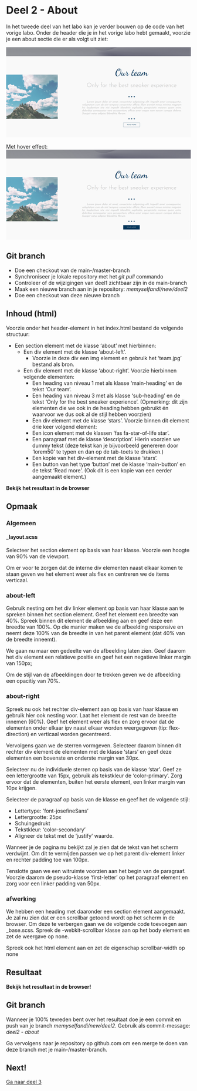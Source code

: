 # Deel 2 - About
In het tweede deel van het labo kan je verder bouwen op de code van het vorige labo.
Onder de header die je in het vorige labo hebt gemaakt, voorzie je een about sectie die er als volgt uit ziet:

![about](/assets/opgave/about.png)

Met hover effect:
![about-hover](/assets/opgave/about-hover.png)

## Git branch
- Doe een checkout van de main-/master-branch
- Synchroniseer je lokale repository met het *git pull* commando
- Controleer of de wijzigingen van deel1 zichtbaar zijn in de main-branch
- Maak een nieuwe branch aan in je repository: *memyselfandi/new/deel2*
- Doe een checkout van deze nieuwe branch

## Inhoud (html)
Voorzie onder het header-element in het index.html bestand de volgende structuur:
- Een section element met de klasse ‘about’ met hierbinnen:
  - Een div element met de klasse ‘about-left’. 
    - Voorzie in deze div een img element en gebruik het ‘team.jpg’ bestand als bron.
  - Een div element met de klasse ‘about-right’. Voorzie hierbinnen volgende elementen:
    - Een heading van niveau 1 met als klasse ‘main-heading’ en de tekst ‘Our team’.
    - Een heading van niveau 3 met als klasse ‘sub-heading’ en de tekst ‘Only for the best sneaker experience’.
    (Opmerking: dit zijn elementen die we ook in de heading hebben gebruikt én waarvoor we dus ook al de stijl hebben voorzien)
    - Een div element met de klasse ‘stars’. Voorzie binnen dit element drie keer volgend element:
    - Een icon element met de klassen ‘fas fa-star-of-life star’.
    - Een paragraaf met de klasse ‘description’. Hierin voorzien we dummy tekst (deze tekst kan je bijvoorbeeld genereren door ‘lorem50’ te typen en dan op de tab-toets te drukken.)
    - Een kopie van het div-element met de klasse ‘stars’.
    - Een button van het type ‘button’ met de klasse ‘main-button’ en de tekst ‘Read more’. (Ook dit is een kopie van een eerder aangemaakt element.)

**Bekijk het resultaat in de browser**

## Opmaak
### Algemeen
#### _layout.scss
Selecteer het section element op basis van haar klasse.
Voorzie een hoogte van 90% van de viewport. 

Om er voor te zorgen dat de interne div elementen naast elkaar komen te staan geven we het element weer als flex en centreren we de items verticaal.

### about-left
Gebruik nesting om het div linker element op basis van haar klasse aan te spreken binnen het section element.
Geef het element een breedte van 40%.
Spreek binnen dit element de afbeelding aan en geef deze een breedte van 100%. Op die manier maken we de afbeelding responsive en neemt deze 100% van de breedte in van het parent element (dat 40% van de breedte inneemt).

We gaan nu maar een gedeelte van de afbeelding laten zien. Geef daarom het div element een relatieve positie en geef het een negatieve linker margin van 150px;

Om de stijl van de afbeeldingen door te trekken geven we de afbeelding een opacitiy van 70%.

### about-right
Spreek nu ook het rechter div-element aan op basis van haar klasse en gebruik hier ook nesting voor.
Laat het element de rest van de breedte innemen (60%).
Geef het element weer als flex en zorg ervoor dat de elementen onder elkaar ipv naast elkaar worden weergegeven (tip: flex-direction) en verticaal worden gecentreerd.

Vervolgens gaan we de sterren vormgeven. Selecteer daarom binnen dit rechter div element de elementen met de klasse ‘stars’ en geef deze elementen een bovenste en onderste margin van 30px.

Selecteer nu de individuele sterren op basis van de klasse ‘star’. Geef ze een lettergrootte van 15px, gebruik als tekstkleur de ‘color-primary’. Zorg ervoor dat de elementen, buiten het eerste element, een linker margin van 10px krijgen.

Selecteer de paragraaf op basis van de klasse en geef het de volgende stijl:
-	Lettertype: ‘font-josefineSans’
-	Lettergrootte: 25px
-	Schuingedrukt
-	Tekstkleur: ‘color-secondary’
-	Aligneer de tekst met de ‘justify’ waarde.

Wanneer je de pagina nu bekijkt zal je zien dat de tekst van het scherm verdwijnt. 
Om dit te vermijden passen we op het parent div-element linker en rechter padding toe van 100px. 

Tenslotte gaan we een witruimte voorzien aan het begin van de paragraaf. Voorzie daarom de pseudo-klasse ‘first-letter’ op het paragraaf element en zorg voor een linker padding van 50px.

### afwerking
We hebben een heading met daaronder een section element aangemaakt. Je zal nu zien dat er een scrollbar getoond wordt op het scherm in de browser.
Om deze te verbergen gaan we de volgende code toevoegen aan _base.scss.
Spreek de -webkit-scrollbar klasse aan op het body element en zet de weergave op none.

Spreek ook het html element aan en zet de eigenschap scrollbar-width op none

## Resultaat
**Bekijk het resultaat in de browser!**

## Git branch
Wanneer je 100% tevreden bent over het resultaat doe je een commit en push van je branch *memyselfandi/new/deel2*. Gebruik als commit-message: *deel2 - about*

Ga vervolgens naar je repository op github.com om een merge te doen van deze branch met je main-/master-branch.

## Next!
[Ga naar deel 3](DEEL3.md)